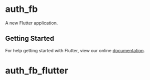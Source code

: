 # auth_fb

A new Flutter application.

## Getting Started

For help getting started with Flutter, view our online
[documentation](https://flutter.io/).
# auth_fb_flutter
